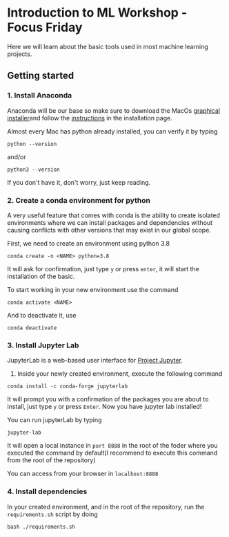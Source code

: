 # Introduction to ML Workshop - Focus Friday

Here we will learn about the basic tools used in most machine learning projects.

## Getting started

### 1. Install Anaconda

Anaconda will be our base so make sure to download the MacOs [graphical installer](https://repo.anaconda.com/archive/Anaconda3-2020.07-MacOSX-x86_64.pkg)and follow the [instructions](https://docs.anaconda.com/anaconda/install/mac-os/) in the installation page.

Almost every Mac has python already installed, you can verify it by typing

```
python --version
```

and/or

```
python3 --version
```

If you don't have it, don't worry, just keep reading.

### 2. Create a conda environment for python

A very useful feature that comes with conda is the ability to create isolated environments where we can install packages and dependencies without causing conflicts with other versions that may exist in our global scope.

First, we need to create an environment using python 3.8

```
conda create -n <NAME> python=3.8
```

It will ask for confirmation, just type `y` or press `enter`, it will start the installation of the basic.

To start working in your new environment use the command

```
conda activate <NAME>
```

And to deactivate it, use

```
conda deactivate
```

### 3. Install Jupyter Lab

JupyterLab is a web-based user interface for [Project Jupyter](https://jupyter.org/about).

1. Inside your newly created environment, execute the following command

```
conda install -c conda-forge jupyterlab
```

It will prompt you with a confirmation of the packages you are about to install, just type `y` or press `Enter`. Now you have jupyter lab installed!

You can run jupyterLab by typing

```
jupyter-lab
```

It will open a local instance in `port 8888` in the root of the foder where you executed the command by default(I recommend to execute this command from the root of the repository)

You can access from your browser in `localhost:8888`

### 4. Install dependencies

In your created environment, and in the root of the repository, run the `requirements.sh` script by doing

```
bash ./requirements.sh
```
